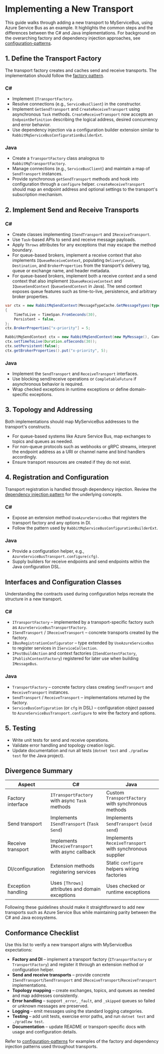 # Implementing a New Transport

This guide walks through adding a new transport to MyServiceBus, using Azure Service Bus as an example. It highlights the common steps and the differences between the C# and Java implementations. For background on the overarching factory and dependency injection approaches, see [configuration-patterns](../configuration-patterns.md).

## 1. Define the Transport Factory

The transport factory creates and caches send and receive transports. The implementation should follow the [factory pattern](../configuration-patterns.md#factory-pattern).

### C#
- Implement `ITransportFactory`.
- Resolve connections (e.g., `ServiceBusClient`) in the constructor.
- Implement `GetSendTransport` and `CreateReceiveTransport` using asynchronous `Task` methods. `CreateReceiveTransport` now accepts an `EndpointDefinition` describing the logical address, desired concurrency and error behavior.
- Use dependency injection via a configuration builder extension similar to `RabbitMqServiceBusConfigurationBuilderExt`.

### Java
- Create a `TransportFactory` class analogous to `RabbitMqTransportFactory`.
- Manage connections (e.g., `ServiceBusClient`) and maintain a map of `SendTransport` instances.
- Provide synchronous `getSendTransport` methods and hook into configuration through a `configure` helper. `createReceiveTransport` should map an endpoint address and optional settings to the transport's subscription mechanism.

## 2. Implement Send and Receive Transports

### C#
- Create classes implementing `ISendTransport` and `IReceiveTransport`.
- Use `Task`-based APIs to send and receive message payloads.
- Apply `Throws` attributes for any exceptions that may escape the method boundary.
- For queue-based brokers, implement a receive context that also implements `IQueueReceiveContext`, populating `DeliveryCount`, `Destination`, and `BrokerProperties` from the transport's delivery tag, queue or exchange name, and header metadata.
- For queue-based brokers, implement both a receive context and a send context that also implement `IQueueReceiveContext` and `IQueueSendContext` (`QueueSendContext` in Java). The send context exposes queue features such as time-to-live, persistence, and arbitrary broker properties.

```csharp
var ctx = new RabbitMqSendContext(MessageTypeCache.GetMessageTypes(typeof(MyMessage)), serializer)
{
    TimeToLive = TimeSpan.FromSeconds(30),
    Persistent = false,
};
ctx.BrokerProperties["x-priority"] = 5;
```

```java
RabbitMqSendContext ctx = new RabbitMqSendContext(new MyMessage(), CancellationToken.none());
ctx.setTimeToLive(Duration.ofSeconds(30));
ctx.setPersistent(false);
ctx.getBrokerProperties().put("x-priority", 5);
```

### Java
- Implement the `SendTransport` and `ReceiveTransport` interfaces.
- Use blocking send/receive operations or `CompletableFuture` if asynchronous behavior is required.
- Wrap checked exceptions in runtime exceptions or define domain-specific exceptions.

## 3. Topology and Addressing

Both implementations should map MyServiceBus addresses to the transport's constructs.
- For queue-based systems like Azure Service Bus, map exchanges to topics and queues as needed.
- For non-queue protocols such as webhooks or gRPC streams, interpret the endpoint address as a URI or channel name and bind handlers accordingly.
- Ensure transport resources are created if they do not exist.

## 4. Registration and Configuration

Transport registration is handled through dependency injection. Review the [dependency injection pattern](../configuration-patterns.md#dependency-injection-pattern) for the underlying concepts.

### C#
- Expose an extension method `UseAzureServiceBus` that registers the transport factory and any options in DI.
- Follow the pattern used by `RabbitMqServiceBusConfigurationBuilderExt`.

### Java
- Provide a configuration helper, e.g., `AzureServiceBusTransport.configure(cfg)`.
- Supply builders for receive endpoints and send endpoints within the Java configuration DSL.

## Interfaces and Configuration Classes

Understanding the contracts used during configuration helps recreate the structure in a new transport.

### C#

- `ITransportFactory` – implemented by a transport-specific factory such as `AzureServiceBusTransportFactory`.
- `ISendTransport` / `IReceiveTransport` – concrete transports created by the factory.
- `IBusRegistrationConfigurator` – type extended by `UseAzureServiceBus` to register services in `IServiceCollection`.
- `IPostBuildAction` and context factories (`ISendContextFactory`, `IPublishContextFactory`) registered for later use when building `IMessageBus`.

### Java

- `TransportFactory` – concrete factory class creating `SendTransport` and `ReceiveTransport` instances.
- `SendTransport` / `ReceiveTransport` – implementations returned by the factory.
- `ServiceBusConfiguration` (or `cfg` in DSL) – configuration object passed to `AzureServiceBusTransport.configure` to wire the factory and options.

## 5. Testing

- Write unit tests for send and receive operations.
- Validate error handling and topology creation logic.
- Update documentation and run all tests (`dotnet test` and `./gradlew test` for the Java project).

## Divergence Summary

| Aspect | C# | Java |
| --- | --- | --- |
| Factory interface | `ITransportFactory` with async `Task` methods | Custom `TransportFactory` with synchronous methods |
| Send transport | Implements `ISendTransport` (`Task Send`) | Implements `SendTransport` (`void send`) |
| Receive transport | Implements `IReceiveTransport` with async callback | Implements `ReceiveTransport` with synchronous supplier |
| DI/configuration | Extension methods registering services | Static `configure` helpers wiring factories |
| Exception handling | Uses `[Throws]` attributes and domain exceptions | Uses checked or runtime exceptions |

Following these guidelines should make it straightforward to add new transports such as Azure Service Bus while maintaining parity between the C# and Java ecosystems.

## Conformance Checklist

Use this list to verify a new transport aligns with MyServiceBus expectations:

- **Factory and DI** – implement a transport factory (`ITransportFactory` or `TransportFactory`) and register it through an extension method or configuration helper.
- **Send and receive transports** – provide concrete `ISendTransport`/`SendTransport` and `IReceiveTransport`/`ReceiveTransport` implementations.
- **Topology mapping** – create exchanges, topics, and queues as needed and map addresses consistently.
- **Error handling** – support `_error`, `_fault`, and `_skipped` queues so failed or unknown messages are preserved.
- **Logging** – emit messages using the standard logging categories.
- **Testing** – add unit tests, exercise error paths, and run `dotnet test` and `./gradlew test`.
- **Documentation** – update README or transport-specific docs with usage and configuration details.

Refer to [configuration-patterns](../configuration-patterns.md) for examples of the factory and dependency injection patterns used throughout transports.
